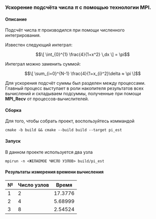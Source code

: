 ### Ускорение подсчёта числа $\pi$ с помощью технологии **MPI**.

#### Описание
Подсчёт числа $\pi$ производился при помощи численного интегрирования.

Известен следующий интеграл:

$$\[ \int_{0}^{1} \frac{4}{1+x^2} \,dx \] = \pi$$

Интеграл можно заменить суммой:

$$\[ \sum_{i=0}^{N-1} \frac{4}{1+x_{i}^2}\delta ≈ \pi \]$$

Для ускорения подсчёт суммы был разделен между процессами. Главный процесс выступает в роли накопителя результатов всех вычислений и складываем подсуммы, полученные при помощи **MPI_Recv** от процессов-вычислителей.

#### Сборка
Для того, чтобы собрать проект, воспользуйтесь коммандой
```
cmake -b build && cmake --build build --target pi_est
```

#### Запуск
В данном проекте используется два узла
```
mpirun -n <ЖЕЛАЕМОЕ ЧИСЛО УЗЛОВ> build/pi_est
```

#### Результаты измерения времени вычисления

| **№** | **Число узлов** | **Время** |
|-------|-----------------|-----------|
| 1     | 2               | 17.3776   |
| 2     | 4               | 5.68999   |
| 3     | 8               | 2.54524   |
